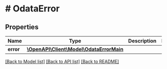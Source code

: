 # # OdataError

## Properties

Name | Type | Description | Notes
------------ | ------------- | ------------- | -------------
**error** | [**\OpenAPI\Client\Model\OdataErrorMain**](OdataErrorMain.md) |  |

[[Back to Model list]](../../README.md#models) [[Back to API list]](../../README.md#endpoints) [[Back to README]](../../README.md)
